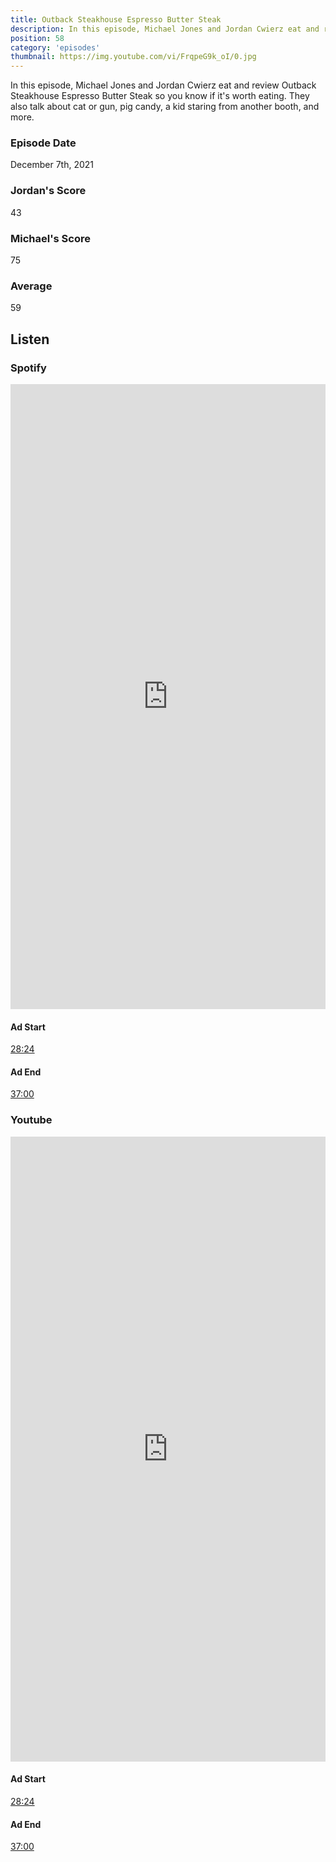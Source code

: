 ```yaml
---
title: Outback Steakhouse Espresso Butter Steak
description: In this episode, Michael Jones and Jordan Cwierz eat and review Outback Steakhouse Espresso Butter Steak so you know if it's worth eating.
position: 58
category: 'episodes'
thumbnail: https://img.youtube.com/vi/FrqpeG9k_oI/0.jpg
---
```


In this episode, Michael Jones and Jordan Cwierz eat and review Outback Steakhouse Espresso Butter Steak so you know if it's worth eating. They also talk about cat or gun, pig candy, a kid staring from another booth, and more.

### Episode Date

December 7th, 2021

### Jordan's Score

43

### Michael's Score

75

### Average

59

## Listen

### Spotify

<iframe 
    src="https://open.spotify.com/embed-podcast/episode/1mZbRuIgVSP4I6cmxsuEUg" 
    loading="lazy" 
    style="border: 0; width: 100%; height: 25vh;" allow="encrypted-media"
></iframe>

#### Ad Start

[28:24](https://open.spotify.com/episode/1mZbRuIgVSP4I6cmxsuEUg?t=1704)

#### Ad End

[37:00](https://open.spotify.com/episode/1mZbRuIgVSP4I6cmxsuEUg?t=2220)

### Youtube

<iframe 
    src="https://www.youtube.com/embed/FrqpeG9k_oI" 
    loading="lazy" 
    style="border: 0; width: 100%; height: 25vh;"  
    title="YouTube video player" 
    frameborder="0" 
    allow="accelerometer; autoplay; clipboard-write; encrypted-media; gyroscope; picture-in-picture"
></iframe>

#### Ad Start

[28:24](https://youtu.be/FrqpeG9k_oI?t=1704)


#### Ad End

[37:00](https://youtu.be/FrqpeG9k_oI?t=2220)
